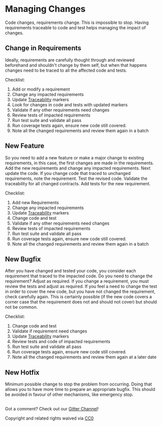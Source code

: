# Managing Changes

Code changes, requirements change. This is impossible to stop. Having requirements traceable to code and test helps managing the impact of changes.

## Change in Requirements

Ideally, requirements are carefully thought through and reviewed beforehand and shouldn't change by them self, but when that happens changes need to be traced to all the affected code and tests.

Checklist:

1. Add or modify a requirement
2. Change any impacted requirements
3. Update [Traceability](traceability.md) markers
4. Look for changes in code and tests with updated markers
5. Validate if any other requirements need changes
6. Review tests of impacted requirements
7. Run test suite and validate all pass
8. Run coverage tests again, ensure new code still covered.
9. Note all the changed requirements and review them again in a batch

## New Feature

So you need to add a new feature or make a major change to existing requirements, in this case, the first changes are made in the requirements. Add the new requirements and change any impacted requirements. Next update the code. If you change code that traced to unchanged requirements, note the requirement. Test the revised code. Validate the traceability for all changed contracts. Add tests for the new requirement.

Checklist:

1. Add new Requirements
2. Change any impacted requirements
3. Update [Traceability](traceability.md) markers
4. Change code and test
5. Validate if any other requirements need changes
6. Review tests of impacted requirements
7. Run test suite and validate all pass
8. Run coverage tests again, ensure new code still covered.
9. Note all the changed requirements and review them again in a batch

## New Bugfix

After you have changed and tested your code, you consider each requirement that traced to the impacted code. Do you need to change the requirement? Adjust as required. If you change a requirement, you must review the tests and adjust as required. If you feel a need to change the test in order to cover the new code, but you have not changed the requirement, check carefully again. This is certainly possible \(if the new code covers a corner case that the requirement does not and should not cover\) but should not be common.

Checklist:

1. Change code and test
2. Validate if requirement need changes
3. Update [Traceability](traceability.md) markers
4. Review tests and code of impacted requirements
5. Run test suite and validate all pass
6. Run coverage tests again, ensure new code still covered.
7. Note all the changed requirements and review them again at a later date

## New Hotfix

Minimum possible change to stop the problem from occurring. Doing that allows you to have more time to prepare an appropriate bugfix. This should be avoided in favour of other mechanisms, like emergency stop.

##  

Got a comment?  Check out our [Gitter Channel](https://gitter.im/SecurEth_Guidelines/community#)!

Copyright and related rights waived via [CC0](https://creativecommons.org/publicdomain/zero/1.0/)

